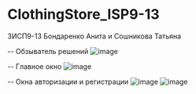 # ClothingStore_ISP9-13

3ИСП9-13 Бондаренко Анита и Сошникова Татьяна

-- Обзыватель решений
![image](https://user-images.githubusercontent.com/107804246/215417432-2f071c92-86ff-479b-916e-5155e33a6811.png)

-- Главное окно
![image](https://user-images.githubusercontent.com/107804246/215417840-24633636-fa24-4d9a-a7a8-9715a11e8daf.png)

-- Окна авторизации и регистрации
![image](https://user-images.githubusercontent.com/107804246/215418018-058baf93-3bf3-4bd2-af8f-5b5966ad86e1.png)
![image](https://user-images.githubusercontent.com/107804246/215418115-2a2438c9-2ab3-4165-a16d-1ecc1894754a.png)
